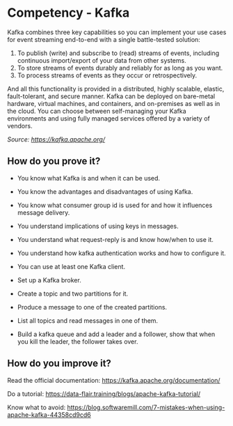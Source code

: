 # Competency - Kafka

Kafka combines three key capabilities so you can implement your use cases for event streaming end-to-end with a single
battle-tested solution:

1. To publish (write) and subscribe to (read) streams of events, including continuous import/export of your data from other systems.
2. To store streams of events durably and reliably for as long as you want.
3. To process streams of events as they occur or retrospectively.

And all this functionality is provided in a distributed, highly scalable, elastic, fault-tolerant, and secure manner. 
Kafka can be deployed on bare-metal hardware, virtual machines, and containers, and on-premises as well as in the cloud. 
You can choose between self-managing your Kafka environments and using fully managed services offered by a variety of vendors.

_Source: https://kafka.apache.org/_

## How do you prove it?

* You know what Kafka is and when it can be used.

* You know the advantages and disadvantages of using Kafka.

* You know what consumer group id is used for and how it influences message delivery.

* You understand implications of using keys in messages.

* You understand what request-reply is and know how/when to use it.

* You understand how kafka authentication works and how to configure it.

* You can use at least one Kafka client.

* Set up a Kafka broker.

* Create a topic and two partitions for it.

* Produce a message to one of the created partitions.

* List all topics and read messages in one of them.

* Build a kafka queue and add a leader and a follower, show that when you kill the leader, the follower takes over.

## How do you improve it?

Read the official documentation: https://kafka.apache.org/documentation/

Do a tutorial: https://data-flair.training/blogs/apache-kafka-tutorial/

Know what to avoid: https://blog.softwaremill.com/7-mistakes-when-using-apache-kafka-44358cd9cd6
